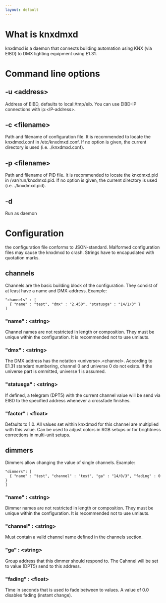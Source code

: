 ```yaml
---
layout: default
---
```


# What is knxdmxd

knxdmxd is a daemon that connects building automation using KNX (via EIBD) to DMX lighting equipment using E1.31.

# Command line options

## -u &lt;address&gt;

Address of EIBD, defaults to local:/tmp/eib. You can use EIBD-IP connections with ip:&lt;IP-address&gt;.

## -c &lt;filename&gt;

Path and filename of configuration file. It is recommended to locate the knxdmxd.conf in /etc/knxdmxd.conf. If no option is given, the current directory is used (i.e. ./knxdmxd.conf).

## -p &lt;filename&gt;

Path and filename of PID file. It is recommended to locate the knxdmxd.pid in /var/run/knxdmxd.pid. If no option is given, the current directory is used (i.e. ./knxdmxd.pid).

## -d

Run as daemon

# Configuration

the configuration file conforms to JSON-standard. Malformed configuration files may cause the knxdmxd to crash. Strings have to encapuslated with quotation marks.

## channels

Channels are the basic building block of the configuration. They consist of at least have a name and DMX-address. Example:

    "channels" : [
      { "name" : "test", "dmx" : "2.450", "statusga" : "14/1/3" }
    ]

### &quot;name&quot; : &lt;string&gt;

Channel names are not restricted in length or composition. They must be unique within the configuration. It is recommended not to use umlauts.

### &quot;dmx&quot; : &lt;string&gt;

The DMX address has the notation &lt;universe&gt;.&lt;channel&gt;. According to E1.31 standard numbering, channel 0 and universe 0 do not exists. If the universe part is ommitted, universe 1 is assumed.

### &quot;statusga&quot; : &lt;string&gt;

If defined, a telegram (DPT5) with the current channel value will be send via EIBD to the specified address whenever a crossfade finishes.

### &quot;factor&quot; : &lt;float&gt;

Defaults to 1.0. All values set within knxdmxd for this channel are multiplied with this value. Can be used to adjust colors in RGB setups or for brightness corrections in multi-unit setups.

## dimmers

Dimmers allow changing the value of single channels. Example:

    "dimmers": [  
      { "name" : "test", "channel" : "test", "ga" : "14/0/3", "fading" : 0 }
    ]

### &quot;name&quot; : &lt;string&gt;

Dimmer names are not restricted in length or composition. They must be unique within the configuration. It is recommended not to use umlauts.

### &quot;channel&quot; : &lt;string&gt;

Must contain a valid channel name defined in the channels section.

### &quot;ga&quot; : &lt;string&gt;

Group address that this dimmer should respond to. The Cahnnel will be set to value (DPT5) send to this address.

### &quot;fading&quot; : &lt;float&gt;

Time in seconds that is used to fade between to values. A value of 0.0 disables fading (instant change).




